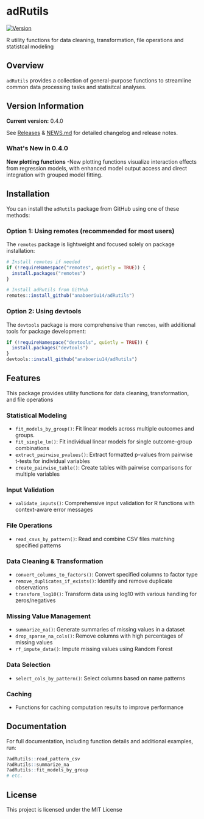# adRutils

[![Version](https://img.shields.io/badge/version-0.4.0-blue.svg)](https://github.com/anaboeriu14/adRutils/releases)

R utility functions for data cleaning, transformation, file operations and statistcal modeling

## Overview

`adRutils` provides a collection of general-purpose functions to streamline common data processing tasks and statisitcal analyses. 

## Version Information

**Current version:** 0.4.0

See [Releases](https://github.com/anaboeriu14/adRutils/releases) & [NEWS.md](NEWS.md)
for detailed changelog and release notes.

### What's New in 0.4.0

**New plotting functions** -New plotting functions visualize interaction effects 
from regression models, with enhanced model output access and direct
integration with grouped model fitting.

## Installation

You can install the  `adRutils` package from GitHub using one of these methods:

### Option 1: Using remotes (recommended for most users)
The `remotes` package is lightweight and focused solely on package installation:

```r
# Install remotes if needed
if (!requireNamespace("remotes", quietly = TRUE)) {
  install.packages("remotes")
}

# Install adRutils from GitHub
remotes::install_github("anaboeriu14/adRutils")
```
### Option 2: Using devtools 

The `devtools` package is more comprehensive than `remotes`, with additional tools for package development:

```r
if (!requireNamespace("devtools", quietly = TRUE)) {
  install.packages("devtools")
}
devtools::install_github("anaboeriu14/adRutils")
```

## Features

This package provides utility functions for data cleaning, transformation, and file operations 

### Statistical Modeling
- `fit_models_by_group()`: Fit linear models across multiple outcomes and groups.
- `fit_single_lm()`: Fit individual linear models for single outcome-group combinations
- `extract_pairwise_pvalues()`: Extract formatted p-values from pairwise t-tests for individual variables
- `create_pairwise_table()`: Create tables with pairwise comparisons for multiple variables

### Input Validation
- `validate_inputs()`: Comprehensive input validation for R functions with context-aware error messages

### File Operations
- `read_csvs_by_pattern()`: Read and combine CSV files matching specified patterns

### Data Cleaning & Transformation
- `convert_columns_to_factors()`: Convert specified columns to factor type
- `remove_duplicates_if_exists()`: Identify and remove duplicate observations
- `transform_log10()`: Transform data using log10 with various handling for zeros/negatives

### Missing Value Management
- `summarize_na()`: Generate summaries of missing values in a dataset
- `drop_sparse_na_cols()`: Remove columns with high percentages of missing values
- `rf_impute_data()`: Impute missing values using Random Forest

### Data Selection
- `select_cols_by_pattern()`: Select columns based on name patterns

### Caching
- Functions for caching computation results to improve performance


## Documentation

For full documentation, including function details and additional examples, run:

```r
?adRutils::read_pattern_csv
?adRutils::summarize_na
?adRutils::fit_models_by_group
# etc.
```

## License
This project is licensed under the MIT License
